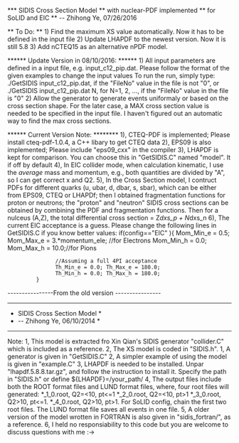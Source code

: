
***       SIDIS Cross Section Model
**       with nuclear-PDF implemented
**       for SoLID and EIC
**       -- Zhihong Ye, 07/26/2016

** To Do: **
       1) Find the maximum XS value automatically. Now it has to be defined in the input file
       2) Update LHAPDF to the newest version. Now it is still 5.8
       3) Add nCTEQ15 as an alternative nPDF model.

****** Update Version in 08/10/2016: ******
       1) All input parameters are defined in a input file, e.g. input_c12_pip.dat.
         Please follow the format of the given examples to change the input values
         To run the run, simply type:
                  ./GetSIDIS input_c12_pip.dat, if the "FileNo" value in the file is not "0", or
                  ./GetSIDIS input_c12_pip.dat N, for N=1, 2, ..., if the "FileNo" value in the file is "0"
       2) Allow the generator to generate events uniformaly or based on the cross
         section shape. For the later case, a MAX cross section value is needed to be
         specified in the input file. I haven't figured out an automatic way to find
         the max cross sections.

****** Current Version Note: ********
       1), CTEQ-PDF is implemented; Please install cteq-pdf-1.0.4, a C++ libary to get CTEQ data
       2), EPS09 is also implemented; Please include "eps09_cxx" in the compiler
       3), LHAPDF is kept for comparison. You can choose this in "GetSIDIS.C" named "model". It if off by default
       4), In EIC collider mode, when calculation kinematic, I use the *average* mass and momentum,
             e.g., both quantities are divided by "A", so I can get correct x and Q2.
       5), In the Cross Section model, I contruct PDFs for different quarks (u, ubar, d, dbar, s, sbar),
             which can be either from EPS09, CTEQ or LHAPDf;
             then I obtained fragmentation functions for proton or neutrons;
             the "proton" and "neutron" SIDIS cross sections can be obtained by combining the PDF and fragmentation functions.
             Then for a nulceus (A,Z), the total differential cross section = Z*dxs_p + N*dxs_n
       6), The current EIC acceptance is a guess. Please change the following lines in GetSIDIS.C if you know better values:
              if(config=="EIC" ){
                   Mom_Min_e = 0.5; Mom_Max_e = 3.*momentum_ele; //for Electrons
                   Mom_Min_h = 0.0; Mom_Max_h = 10.0;//for Pions

                   //Assuming a full 4PI acceptance
                   Th_Min_e = 0.0; Th_Max_e = 180.0;
                   Th_Min_h = 0.0; Th_Max_h = 180.0;
             }


----------------From the old version ----------------
********************************
* SIDIS Cross Section Model *
* -- Zhihong Ye, 06/10/2014 *
********************************
Note:
1, This model is extracted fro Xin Qian's SIDIS generator "collider.C"
which is included as a reference.
2, The XS model is coded in "SIDIS.h".
1, A generator is given in "GetSIDIS.C"
2, A simpler example of using the model is given in "example.C"
3, LHAPDF is needed to be installed. Unpar "lhapdf.5.8.8.tar.gz",
and follow the instruction to install it. Specify the path in "SIDIS.h" or
define ${LHAPDF}=/your_path/
4, The output files include both the ROOT format files and LUND format files,
where, four root files will generated:
*_1_0.root, Q2=<10, pt<=1
*_2_0.root, Q2=<10, pt>1
*_3_0.root, Q2>10, pt<=1.
*_4_0.root, Q2>10, pt>1.
For SoLID config, chain the first two root files.
The LUND format file saves all events in one file.
5, A older version of the model wrotten in FORTRAN is also given in "sidis_fortran/", as a reference.
6, I held no responsiability to this code but you are welcome to discuss questions with me :->
